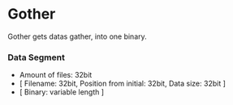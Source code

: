 # Gother

Gother gets datas gather, into one binary.

### Data Segment  
- Amount of files: 32bit
- [ Filename: 32bit, Position from initial: 32bit, Data size: 32bit ]
- [ Binary: variable length ]
